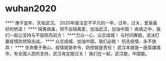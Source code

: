 # wuhan2020
**** 庚子鼠年、天佑武汉。
2020年是注定不平凡的一年，过年，过关，爱是最好的桥梁！
**** 隔离病毒，但不会隔离爱，加油武汉，加油中国！
疾病之中，我们一起让坚持与不屈照亮前方！
****万众一心、众志成城！
与时间赛跑，坚决打赢疫情防控阻击战。
**** 众志成城、加油中国，我们必胜！ 抗击疫情、永不放弃！
**** 生命重于泰山、疫情就是命令、防控就是责任！
武汉本就是一座英雄城市，有全国人民的支持，武汉肯定能过关！
我们在一起，武汉能，中国能。
